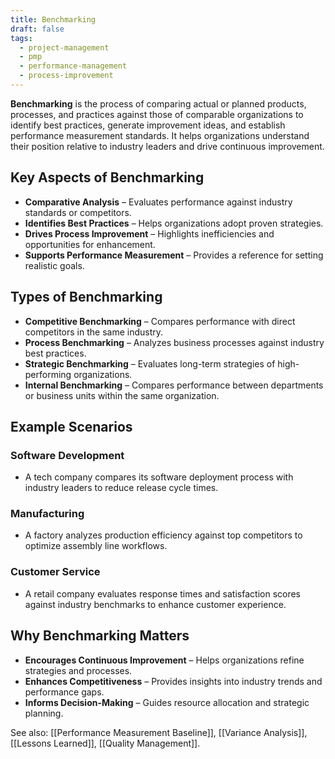 ```yaml
---
title: Benchmarking
draft: false
tags:
  - project-management
  - pmp
  - performance-management
  - process-improvement
---
```


**Benchmarking** is the process of comparing actual or planned products, processes, and practices against those of comparable organizations to identify best practices, generate improvement ideas, and establish performance measurement standards. It helps organizations understand their position relative to industry leaders and drive continuous improvement.

## Key Aspects of Benchmarking
- **Comparative Analysis** – Evaluates performance against industry standards or competitors.
- **Identifies Best Practices** – Helps organizations adopt proven strategies.
- **Drives Process Improvement** – Highlights inefficiencies and opportunities for enhancement.
- **Supports Performance Measurement** – Provides a reference for setting realistic goals.

## Types of Benchmarking
- **Competitive Benchmarking** – Compares performance with direct competitors in the same industry.
- **Process Benchmarking** – Analyzes business processes against industry best practices.
- **Strategic Benchmarking** – Evaluates long-term strategies of high-performing organizations.
- **Internal Benchmarking** – Compares performance between departments or business units within the same organization.

## Example Scenarios

### **Software Development**
- A tech company compares its software deployment process with industry leaders to reduce release cycle times.

### **Manufacturing**
- A factory analyzes production efficiency against top competitors to optimize assembly line workflows.

### **Customer Service**
- A retail company evaluates response times and satisfaction scores against industry benchmarks to enhance customer experience.

## Why Benchmarking Matters
- **Encourages Continuous Improvement** – Helps organizations refine strategies and processes.
- **Enhances Competitiveness** – Provides insights into industry trends and performance gaps.
- **Informs Decision-Making** – Guides resource allocation and strategic planning.

See also: [[Performance Measurement Baseline]], [[Variance Analysis]], [[Lessons Learned]], [[Quality Management]].
